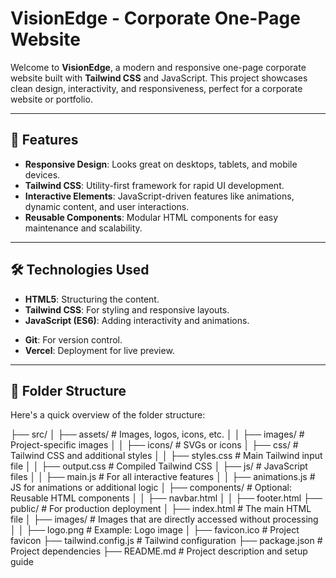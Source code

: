 # VisionEdge - Corporate One-Page Website

Welcome to **VisionEdge**, a modern and responsive one-page corporate website built with **Tailwind CSS** and JavaScript. This project showcases clean design, interactivity, and responsiveness, perfect for a corporate website or portfolio.

---

## 🌟 **Features**
- **Responsive Design**: Looks great on desktops, tablets, and mobile devices.
- **Tailwind CSS**: Utility-first framework for rapid UI development.
- **Interactive Elements**: JavaScript-driven features like animations, dynamic content, and user interactions.
- **Reusable Components**: Modular HTML components for easy maintenance and scalability.

---

## 🛠️ **Technologies Used**
- **HTML5**: Structuring the content.
- **Tailwind CSS**: For styling and responsive layouts.
- **JavaScript (ES6)**: Adding interactivity and animations.
<!--  **PostCSS**: Processing Tailwind CSS -->
- **Git**: For version control.
- **Vercel**: Deployment for live preview.

---

## 📂 **Folder Structure**
Here's a quick overview of the folder structure:

├── src/
│   ├── assets/             # Images, logos, icons, etc.
│   │   ├── images/         # Project-specific images
│   │   ├── icons/          # SVGs or icons
│   ├── css/                # Tailwind CSS and additional styles
│   │   ├── styles.css      # Main Tailwind input file
│   │   ├── output.css      # Compiled Tailwind CSS 
│   ├── js/                 # JavaScript files
│   │   ├── main.js         # For all interactive features
│   │   ├── animations.js   # JS for animations or additional logic
│   ├── components/         # Optional: Reusable HTML components
│   │   ├── navbar.html
│   │   ├── footer.html
├── public/                 # For production deployment
│   ├── index.html          # The main HTML file
│   ├── images/             # Images that are directly accessed without processing
│   │   ├── logo.png        # Example: Logo image
│   ├── favicon.ico         # Project favicon
├── tailwind.config.js      # Tailwind configuration
├── package.json            # Project dependencies
├── README.md               # Project description and setup guide
